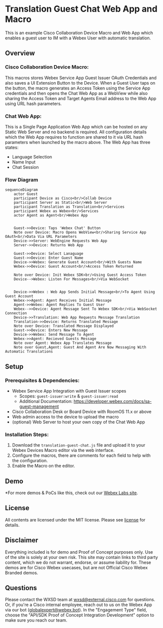 # Translation Guest Chat Web App and Macro

This is an example Cisco Collaboration Device Macro and Web App which enables a guest user to IM with a Webex User with automatic translation.


## Overview

### Cisco Collaboration Device Macro:

This macros stores Webex Service App Guest Issuer OAuth Credentials and also saves a UI Extension Button to the Device. When a Guest User taps on the button, the macro generates an Access Token using the Service App credentials and then opens the Chat Web App as a WebView while also sharing the Access Token and Target Agents Email address to the Web App using URL hash parameters.

### Chat Web App:

This is a Single Page Application Web App which can be hosted on any Static Web Server and no backend is required. All configuration details which the Web App requires to function are shared to it via URL hash parameters when launched by the macro above. The Web App has three states:

* Language Selection
* Name Input
* Chat Session



### Flow Diagram

```mermaid
sequenceDiagram
    actor Guest
    participant Device as Cisco<br/>Collab Device
    participant Server as Static<br/>Web Server
    participant Translation as Translation<br/>Services
    participant Webex as Webex<br/>Services
    actor Agent as Agent<br/>Webex App


    Guest->>Device: Taps 'Webex Chat' Button
    Note over Device: Macro Opens WebView<br/>Sharing Service App OAuth<br/>Data Via URL Parameters
    Device->>Server: WebEngine Requests Web App
    Server->>Device: Returns Web App

    Guest->>Device: Select Lanaguage
    Guest->>Device: Enter Guest Name
    Device->>Webex: Generate Guest Account<br/>With Guests Name
    Webex->>Device: Guest Account<br/>Access Token Returned
   
    Note over Device: Init Webex SDK<br/>Using Guest Access Token
    Device-->Webex: Listen For Messages<br/>Via WebSocket

    
    Device->>Webex : Web App Sends Initial Message<br/>To Agent Using Guest Account
    Webex->>Agent: Agent Receives Initial Message
    Agent->>Webex: Agent Replies To Guest User
    Webex-->>Device: Agent Message Sent To Webex SDK<br/>Via WebSocket Connection
    Device->>Translation: Web App Requests Message Translation
    Translation->>Device: Returns Translated Message
    Note over Device: Translated Message Displayed
    Guest->>Device: Enters New Message
    Device->>Webex: Send Message To Agent
    Webex->>Agent: Recieved Guests Message
    Note over Agent: Webex App Translates Message
    Note over Guest,Agent: Guest And Agent Are Now Messaging With Automatic Translations
```



## Setup

### Prerequisites & Dependencies: 

- Webex Service App Integration with Guest Issuer scopes
    - Scopes: ``guest-issuer:write`` & ``guest-issuer:read``
    - Additional Documentation: https://developer.webex.com/docs/sa-guest-management
- Cisco Collaboration Desk or Board Device with RoomOS 11.x or above
- Web admin access to the device to upload the macro
- (optional) Web Server to host your own copy of the Chat Web App


### Installation Steps:

1. Download the ``translation-guest-chat.js`` file and upload it to your Webex Devices Macro editor via the web interface.
2. Configure the macros, there are comments for each field to help with the configuration.
3. Enable the Macro on the editor.

## Demo

*For more demos & PoCs like this, check out our [Webex Labs site](https://collabtoolbox.cisco.com/webex-labs).

## License

All contents are licensed under the MIT license. Please see [license](LICENSE) for details.


## Disclaimer
<!-- Keep the following here -->  
Everything included is for demo and Proof of Concept purposes only. Use of the site is solely at your own risk. This site may contain links to third party content, which we do not warrant, endorse, or assume liability for. These demos are for Cisco Webex usecases, but are not Official Cisco Webex Branded demos.


## Questions
Please contact the WXSD team at [wxsd@external.cisco.com](mailto:wxsd@external.cisco.com?subject=translation-guest-chat-webapp-macro) for questions. Or, if you're a Cisco internal employee, reach out to us on the Webex App via our bot (globalexpert@webex.bot). In the "Engagement Type" field, choose the "API/SDK Proof of Concept Integration Development" option to make sure you reach our team. 
